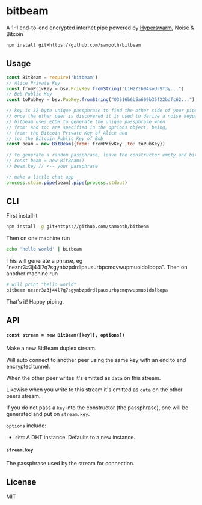 # bitbeam

A 1-1 end-to-end encrypted internet pipe powered by [Hyperswarm](https://github.com/hyperswarm/hyperswarm), Noise & Bitcoin

```
npm install git+https://github.com/samooth/bitbeam
```

## Usage

``` js
const BitBeam = require('bitbeam')
// Alice Private Key
const fromPrivKey = bsv.PrivKey.fromString("L1H2Zz694soUr9T3y...")
// Bob Public Key
const toPubKey = bsv.PubKey.fromString("03516b6b5a609b35f22bdfc62...");

// key is 32-byte unique passphrase to find the other side of your pipe.
// once the other peer is discovered it is used to derive a noise keypair as well.
// bitbeam uses ECDH to generate the unique passphrase when 
// from: and to: are specified in the options object, being, 
// from: the Bitcoin Private Key of Alice and
// to: the Bitcoin Public Key of Bob
const beam = new BitBeam({from: fromPrivKey ,to: toPubKey})

// to generate a random passphrase, leave the constructor empty and bitbeam will generate one for you
// const beam = new BitBeam()
// beam.key // <-- your passphrase

// make a little chat app
process.stdin.pipe(beam).pipe(process.stdout)
```

## CLI

First install it

```sh
npm install -g git+https://github.com/samooth/bitbeam
```

Then on one machine run

```sh
echo 'hello world' | bitbeam
```

This will generate a phrase, eg "neznr3z3j44l7q7sgynbzpdrdlpausurbpcmqvwupmuoidolbopa". Then on another machine run

```sh
# will print "hello world"
bitbeam neznr3z3j44l7q7sgynbzpdrdlpausurbpcmqvwupmuoidolbopa
```

That's it! Happy piping.

## API

#### `const stream = new BitBeam([key][, options])`

Make a new BitBeam duplex stream.
 
Will auto connect to another peer using the same key with an end to end encrypted tunnel.

When the other peer writes it's emitted as `data` on this stream.

Likewise when you write to this stream it's emitted as `data` on the other peers stream.

If you do not pass a `key` into the constructor (the passphrase), one will be generated and put on `stream.key`.

`options` include:

- `dht`: A DHT instance. Defaults to a new instance.

#### `stream.key`

The passphrase used by the stream for connection.

## License

MIT
